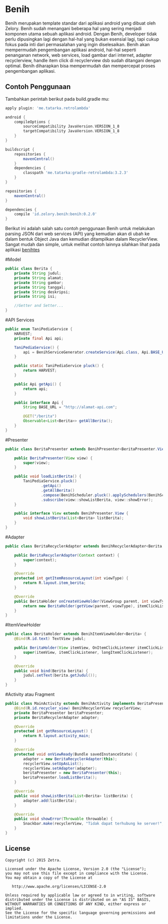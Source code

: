 Benih
======
Benih merupakan template standar dari aplikasi android yang dibuat oleh Zelory. Benih sudah menangani beberapa hal yang sering menjadi komponen utama sebuah aplikasi android. Dengan Benih, developer tidak perlu dipusingkan lagi dengan hal-hal yang bukan esensial lagi, tapi cukup fokus pada inti dari permasalahan yang ingin diselesaikan. Benih akan mempermudah pengembangan aplikasi android, hal-hal seperti penanganan network, web services, load gambar dari internet, adapter recyclerview, handle item click di recyclerview dsb sudah ditangani dengan optimal. Benih diharapkan bisa mempermudah dan mempercepat proses pengembangan aplikasi.

Contoh Penggunaan
-------
Tambahkan perintah berikut pada build.gradle mu:

```groovy
apply plugin: 'me.tatarka.retrolambda'

android {
    compileOptions {
        sourceCompatibility JavaVersion.VERSION_1_8
        targetCompatibility JavaVersion.VERSION_1_8
    }
}

buildscript {
    repositories {
        mavenCentral()
    }
    dependencies {
        classpath 'me.tatarka:gradle-retrolambda:3.2.3'
    }
}

repositories {
    mavenCentral()
}

dependencies {
    compile 'id.zelory.benih:benih:0.2.0'
}
```

Berikut ini adalah salah satu contoh penggunaan Benih untuk melakukan parsing JSON dari web services (API) yang kemudian akan di ubah ke dalam bentuk Object Java dan kemudian ditampilkan dalam RecyclerView. Sangat mudah dan simple, untuk melihat contoh lainnya silahkan lihat pada aplikasi <a href="https://github.com/zetbaitsu/Benih/tree/master/benihtes">benihtes</a>

#Model
```java
public class Berita {
    private String judul;
    private String alamat;
    private String gambar;
    private String tanggal;
    private String deskripsi;
    private String isi;

    //Getter and Setter...
}
```
#API Services
```java
public enum TaniPediaService {
    HARVEST;
    private final Api api;

    TaniPediaService() {
        api = BenihServiceGenerator.createService(Api.class, Api.BASE_URL);
    }

    public static TaniPediaService pluck() {
        return HARVEST;
    }

    public Api getApi() {
        return api;
    }

    public interface Api {
        String BASE_URL = "http://alamat-api.com";

        @GET("/berita")
        Observable<List<Berita>> getAllBerita();
    }
}
```

#Presenter
```java
public class BeritaPresenter extends BenihPresenter<BeritaPresenter.View> {

    public BeritaPresenter(View view) {
        super(view);
    }

    public void loadListBerita() {
        TaniPediaService.pluck()
                .getApi()
                .getAllBerita()
                .compose(BenihScheduler.pluck().applySchedulers(BenihScheduler.Type.IO))
                .subscribe(view::showListBerita, view::showError);
    }

    public interface View extends BenihPresenter.View {
        void showListBerita(List<Berita> listBerita);
    }
}
```

#Adapter
```java
public class BeritaRecyclerAdapter extends BenihRecyclerAdapter<Berita, BeritaHolder> {

    public BeritaRecyclerAdapter(Context context) {
        super(context);
    }

    @Override
    protected int getItemResourceLayout(int viewType) {
        return R.layout.item_berita;
    }

    @Override
    public BeritaHolder onCreateViewHolder(ViewGroup parent, int viewType) {
        return new BeritaHolder(getView(parent, viewType), itemClickListener, longItemClickListener);
    }
}
```

#ItemViewHolder
```java
public class BeritaHolder extends BenihItemViewHolder<Berita> {
    @Bind(R.id.text) TextView judul;

    public BeritaHolder(View itemView, OnItemClickListener itemClickListener, OnLongItemClickListener longItemClickListener) {
        super(itemView, itemClickListener, longItemClickListener);
    }

    @Override
    public void bind(Berita berita) {
        judul.setText(berita.getJudul());
    }
}
```

#Activity atau Fragment
```java
public class MainActivity extends BenihActivity implements BeritaPresenter.View {
    @Bind(R.id.recycler_view) BenihRecyclerView recyclerView;
    private BeritaPresenter beritaPresenter;
    private BeritaRecyclerAdapter adapter;

    @Override
    protected int getResourceLayout() {
        return R.layout.activity_main;
    }

    @Override
    protected void onViewReady(Bundle savedInstanceState) {
        adapter = new BeritaRecyclerAdapter(this);
        recyclerView.setUpAsList();
        recyclerView.setAdapter(adapter);
        beritaPresenter = new BeritaPresenter(this);
        beritaPresenter.loadListBerita();
    }

    @Override
    public void showListBerita(List<Berita> listBerita) {
        adapter.add(listBerita);
    }

    @Override
    public void showError(Throwable throwable) {
        Snackbar.make(recyclerView, "Tidak dapat terhubung ke server!", Snackbar.LENGTH_LONG).show();
    }
}
```

License
-------
    Copyright (c) 2015 Zetra.
    
    Licensed under the Apache License, Version 2.0 (the "License");
    you may not use this file except in compliance with the License.
    You may obtain a copy of the License at

       http://www.apache.org/licenses/LICENSE-2.0

    Unless required by applicable law or agreed to in writing, software
    distributed under the License is distributed on an "AS IS" BASIS,
    WITHOUT WARRANTIES OR CONDITIONS OF ANY KIND, either express or implied.
    See the License for the specific language governing permissions and
    limitations under the License.
